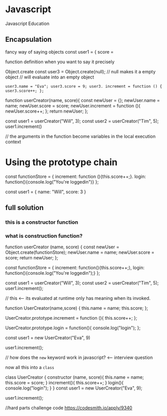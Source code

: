 # Javascript
Javascript Education


## Encapsulation
fancy way of saying objects
  const user1 = {
    score = 
    
function definition when you want to say it precisely

Object.create
  const user3 = Object.create(null); // null makes it a empty object
  // will evaluate into an empty object
  
  `user3.name = "Eva";
  user3.score = 9;
  user3. increment = function () {
    user3.score++;
  };`
  
function userCreator(name, score){
  const newUser = {};
  newUser.name = name;
  newUser.score = score;
  newUser.increment = function (){
    newUser.score++;
  };
  return newUser;
};

const user1 = userCreator("Will", 3);
const user2 = userCreator("Tim", 5);
user1.increment()

// the arguments in the function become variables in the local execution context

# Using the prototype chain

const functionStore = {
  increment: function (){this.score++;}.
  login: function(){console.log("You're loggedin")}
};

const user1 = {
  name: "Will",
  score: 3
}

## full solution
### this is a constructor function
### what is construction function?
function userCreator (name, score) {
  const newUser = Object.create(functionStore);
  newUser.name = name;
  newUser.score = score;
  return newUser;
};

const functionStore = {
  increment: function(){this.score++;),
  login: function(){console.log("You're loggedin");}
};

const user1 = userCreator("Will", 3);
const user2 = userCreator("Tim", 5);
user1.increment();

// this <-- its evaluated at runtime
only has meaning when its invoked.


function UserCreator(name,score) {
  this.name = name;
  this.score;
};

UserCreator.prototype.increment = function (){
  this.score++;
};

UserCreator.prototype.login = function(){
  console.log("login");
};

const user1 = new UserCreator("Eva", 9)

user1.increment();

// how does the `new` keyword work in javascript? <-- interview question

now all this into a `class`

class UserCreator {
  constructor (name, score){
    this.name = name;
    this.score = score;
  }
  increment(){
    this.score++;
  }
  login(){
    console.log("login");
  }
}
const user1 = new UserCreator("Eva", 9);

user1.increment();

//hard parts challenge code
https://codesmith.io/apply/9340
